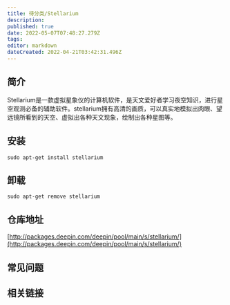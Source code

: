 ```yaml
---
title: 待分类/Stellarium
description: 
published: true
date: 2022-05-07T07:48:27.279Z
tags: 
editor: markdown
dateCreated: 2022-04-21T03:42:31.496Z
---
```


## 简介

Stellarium是一款虚拟星象仪的计算机软件，是天文爱好者学习夜空知识，进行星空观测必备的辅助软件。stellarium拥有高清的画质，可以真实地模拟出肉眼、望远镜所看到的天空、虚拟出各种天文现象，绘制出各种星图等。

## 安装

`sudo apt-get install stellarium`

## 卸载

`sudo apt-get remove stellarium`

## 仓库地址

[http://packages.deepin.com/deepin/pool/main/s/stellarium/](http://packages.deepin.com/deepin/pool/main/s/stellarium/)


## 常见问题


## 相关链接